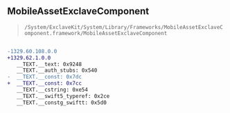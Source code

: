 ## MobileAssetExclaveComponent

> `/System/ExclaveKit/System/Library/Frameworks/MobileAssetExclaveComponent.framework/MobileAssetExclaveComponent`

```diff

-1329.60.108.0.0
+1329.62.1.0.0
   __TEXT.__text: 0x9248
   __TEXT.__auth_stubs: 0x540
-  __TEXT.__const: 0x7dc
+  __TEXT.__const: 0x7cc
   __TEXT.__cstring: 0xe54
   __TEXT.__swift5_typeref: 0x2ce
   __TEXT.__constg_swiftt: 0x5d0

```

